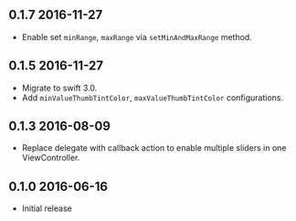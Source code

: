 ## 0.1.7 2016-11-27
* Enable set `minRange`, `maxRange` via `setMinAndMaxRange` method.

## 0.1.5 2016-11-27
* Migrate to swift 3.0.
* Add `minValueThumbTintColor`, `maxValueThumbTintColor` configurations.

## 0.1.3 2016-08-09
* Replace delegate with callback action to enable multiple sliders in one ViewController.

## 0.1.0 2016-06-16
* Initial release